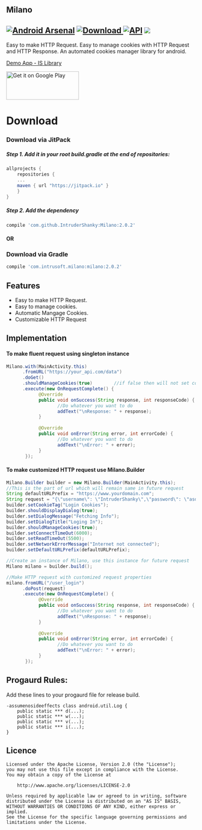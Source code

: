 Milano
--------
[![Android Arsenal](https://img.shields.io/badge/Android%20Arsenal-Milano-blue.svg?style=flat)](http://android-arsenal.com/details/1/4459) [ ![Download](https://api.bintray.com/packages/intrudershanky/maven/milano/images/download.svg) ](https://bintray.com/intrudershanky/maven/milano/_latestVersion) [![API](https://img.shields.io/badge/API-9%2B-blue.svg?style=flat)](https://android-arsenal.com/api?level=9) [![](https://jitpack.io/v/IntruderShanky/Milano.svg)](https://jitpack.io/#IntruderShanky/Milano)
--------
Easy to make HTTP Request.
Easy to manage cookies with HTTP Request and HTTP Response.
An automated cookies manager library for android.

[Demo App - IS Library](https://play.google.com/store/apps/details?id=com.intrusoft.islibrarydemo)

<a href='https://play.google.com/store/apps/details?id=com.intrusoft.islibrarydemo&utm_source=global_co&utm_small=prtnr&utm_content=Mar2515&utm_campaign=PartBadge&pcampaignid=MKT-Other-global-all-co-prtnr-py-PartBadge-Mar2515-1'><img alt='Get it on Google Play' src='https://play.google.com/intl/en_us/badges/images/generic/en_badge_web_generic.png' width="193" height="75"/></a>

# Download
### Download via JitPack
##### Step 1. Add it in your root build.gradle at the end of repositories:
```groovy
allprojects {
    repositories {
    ...
    maven { url "https://jitpack.io" }
    }
}
```
##### Step 2. Add the dependency
```groovy
compile 'com.github.IntruderShanky:Milano:2.0.2'
```
#### **OR**
### Download via Gradle
```groovy
compile 'com.intrusoft.milano:milano:2.0.2'
```

Features
--------
- Easy to make HTTP Request.
- Easy to manage cookies.
- Automatic Mangage Cookies.
- Customizable HTTP Request

Implementation
-----------

#### To make fluent request using singleton instance
```java
Milano.with(MainActivity.this)
      .fromURL("https://your_api.com/data")
      .doGet()
      .shouldManageCookies(true)        //if false then will not set cookies to request or retrieve cookies from response.
      .execute(new OnRequestComplete() {
            @Override
            public void onSuccess(String response, int responseCode) {
                   //Do whatever you want to do
                   addText("\nResponse: " + response);
            }
            
            @Override
            public void onError(String error, int errorCode) {
                   //Do whatever you want to do
                   addText("\nError: " + error);
            }
       });
```

#### To make customized HTTP request use Milano.Builder
```java
Milano.Builder builder = new Milano.Builder(MainActivity.this);
//This is the part of url which will remain same in future request
String defaultURLPrefix = "https://www.yourdomain.com";
String request = "{\"username\": \"IntruderShanky\",\"password\": \"asd54fbg\"}";
builder.setCookieTag("Login Cookies");
builder.shouldDisplayDialog(true);
builder.setDialogMessage("Fetching Info");
builder.setDialogTitle("Loging In");
builder.shouldManageCookies(true);
builder.setConnectTimeOut(6000);
builder.setReadTimeOut(5500);
builder.setNetworkErrorMessage("Internet not connected");
builder.setDefaultURLPrefix(defaultURLPrefix);

//Create an instance of Milano, use this instance for future request
Milano milano = builder.build();

//Make HTTP request with customized request properties
milano.fromURL("/user_login")
      .doPost(request)
      .execute(new OnRequestComplete() {
            @Override
            public void onSuccess(String response, int responseCode) {
                   //Do whatever you want to do
                   addText("\nResponse: " + response);
            }
            
            @Override
            public void onError(String error, int errorCode) {
                   //Do whatever you want to do
                   addText("\nError: " + error);
            }
       });
```

Progaurd Rules:
-----------
Add these lines to your progaurd file for release build.
```
-assumenosideeffects class android.util.Log {
    public static *** d(...);
    public static *** w(...);
    public static *** v(...);
    public static *** i(...);
}
```

Licence
--------

```
Licensed under the Apache License, Version 2.0 (the "License");
you may not use this file except in compliance with the License.
You may obtain a copy of the License at

    http://www.apache.org/licenses/LICENSE-2.0

Unless required by applicable law or agreed to in writing, software
distributed under the License is distributed on an "AS IS" BASIS,
WITHOUT WARRANTIES OR CONDITIONS OF ANY KIND, either express or implied.
See the License for the specific language governing permissions and
limitations under the License.
```
